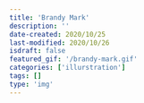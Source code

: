 ```yaml
---
title: 'Brandy Mark'
description: ''
date-created: 2020/10/25
last-modified: 2020/10/26
isdraft: false
featured_gif: '/brandy-mark.gif'
categories: ['illurstration']
tags: []
type: 'img'
---
```

